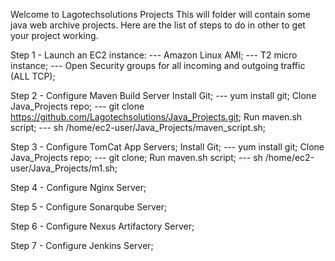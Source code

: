 Welcome to Lagotechsolutions Projects
This will folder will contain some java web archive projects. 
Here are the list of steps to do in other to get your project working. 

Step 1 - Launch an EC2 instance:
--- Amazon Linux AMI;
--- T2 micro instance;
--- Open Security groups for all incoming and outgoing traffic (ALL TCP);

Step 2 - Configure Maven Build Server
Install Git;
--- yum install git;
Clone Java_Projects repo;
--- git clone https://github.com/Lagotechsolutions/Java_Projects.git;
Run maven.sh script;
--- sh /home/ec2-user/Java_Projects/maven_script.sh;

Step 3 - Configure TomCat App Servers;
Install Git;
--- yum install git;
Clone Java_Projects repo;
--- git clone;
Run maven.sh script;
--- sh /home/ec2-user/Java_Projects/m1.sh;

Step 4 - Configure Nginx Server;

Step 5 - Configure Sonarqube Server;

Step 6 - Configure Nexus Artifactory Server;

Step 7 - Configure Jenkins Server;
